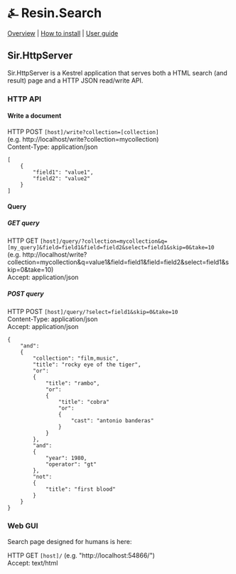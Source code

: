 # &#9084; Resin.Search

[Overview](https://github.com/kreeben/resin/blob/master/README.md) | [How to install](https://github.com/kreeben/resin/blob/master/INSTALL.md) | [User guide](https://github.com/kreeben/resin/blob/master/USER-GUIDE.md) 

## Sir.HttpServer

Sir.HttpServer is a Kestrel application that serves both a HTML search (and result) page and a HTTP JSON read/write API.

### HTTP API

#### Write a document

HTTP POST `[host]/write?collection=[collection]`  
(e.g. http://localhost/write?collection=mycollection)  
Content-Type: application/json  
```
[
	{
		"field1": "value1",
		"field2": "value2"
	}
]
```

#### Query

##### GET query
HTTP GET `[host]/query/?collection=mycollection&q=[my_query]&field=field1&field=field2&select=field1&skip=0&take=10`  
(e.g. http://localhost/write?collection=mycollection&q=value1&field=field1&field=field2&select=field1&skip=0&take=10)  
Accept: application/json  

##### POST query
HTTP POST `[host]/query/?select=field1&skip=0&take=10`  
Content-Type: application/json  
Accept: application/json  

```
{
	"and":
	{
		"collection": "film,music",
		"title": "rocky eye of the tiger",
		"or":
		{
			"title": "rambo",
			"or": 
			{
				"title": "cobra"
				"or":
				{
					"cast": "antonio banderas"
				}			
			}	
		},
		"and":
		{
			"year": 1980,
			"operator": "gt"
		},
		"not":
		{
			"title": "first blood"
		}
	}
}
```

### Web GUI

Search page designed for humans is here:  

HTTP GET `[host]/` (e.g. "http://localhost:54866/")  
Accept: text/html